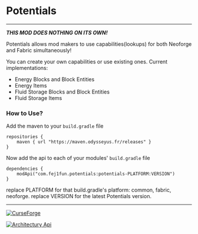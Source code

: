 # **Potentials**

----
***THIS MOD DOES NOTHING ON ITS OWN!***

Potentials allows mod makers to use capabilities(lookups) for both
Neoforge and Fabric simultaneously!

You can create your own capabilities or use existing ones.
Current implementations:
- Energy Blocks and Block Entities
- Energy Items
- Fluid Storage Blocks and Block Entities
- Fluid Storage Items

### How to Use?
Add the maven to your `build.gradle` file
```
repositories {
    maven { url "https://maven.odysseyus.fr/releases" }
}
```
Now add the api to each of your modules' `build.gradle` file
```
dependencies {
    modApi("com.fej1fun.potentials:potentials-PLATFORM:VERSION")
}
```
replace PLATFORM for that build.gradle's platform: common, fabric, neoforge.
replace VERSION for the latest Potentials version.

----
[![CurseForge](https://cdn.jsdelivr.net/npm/@intergrav/devins-badges@3/assets/cozy/available/curseforge_vector.svg)](https://legacy.curseforge.com/minecraft/mc-mods/potentials)

[![Architectury Api](https://cdn.jsdelivr.net/npm/@intergrav/devins-badges@3/assets/cozy/requires/architectury-api_vector.svg)](https://www.curseforge.com/minecraft/mc-mods/architectury-api)
